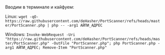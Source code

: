 Вводим в терминале и кайфуем:

Linux: ```wget -qO- https://raw.githubusercontent.com/deHasher/PortScanner/refs/heads/master/PortScanner.php | php -- -arg1 АЙПИ_АДРЕС```

Windows: ```Invoke-WebRequest -Uri "https://raw.githubusercontent.com/deHasher/PortScanner/refs/heads/master/PortScanner.php" -OutFile "PortScanner.php"; php PortScanner.php -arg1 АЙПИ_АДРЕС; Remove-Item "PortScanner.php"```
